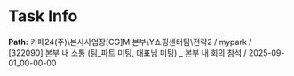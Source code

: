 # Task Info

**Path:** 카페24(주)\본사사업장\[CG]MI본부\Y쇼핑센터팀\전략2 / mypark / [322090] 본부 내 소통 (팀_파트 미팅, 대표님 미팅) _ 본부 내 회의 참석 / 2025-09-01_00-00-00

